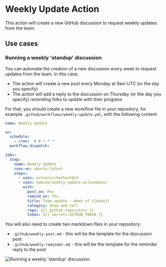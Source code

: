 # Weekly Update Action

This action will create a new GitHub discussion to request weekly updates from the team.

## Use cases

### Running a weekly 'standup' discussion

You can automate the creation of a new discussion every week to request updates from the team. In this case:

- The action will create a new post every Monday at 9am UTC (or the day you specify)
- The action will add a reply to the discussion on Thursday (or the day you specify) reminding folks to update with their progress

For that, you should create a new workflow file in your repository, for example `.github/workflows/weekly-update.yml`, with the following content:

```yaml
name: Weekly Update

on:
  schedule:
    - cron: '0 8 * * *'
  workflow_dispatch:

jobs:
  step:
    name: Weekly Update
    runs-on: ubuntu-latest
    steps:
      - uses: actions/checkout@v3
      - uses: mamuso/weekly-update-action@main
        with:
          post_on: Mon
          remind_on: Thu
          title: Team update - Week of {{date}}
          category: Show and tell
          repo: ${{ github.repository }}
          token: ${{ secrets.GITHUB_TOKEN }}
```

You will also need to create two markdown files in your repository:

- `.github/weekly-post.md` - this will be the template for the discussion post
- `.github/weekly-reminder.md` - this will be the template for the reminder reply to the post

![Running a weekly 'standup' discussion](https://user-images.githubusercontent.com/3992/211126881-8e60f290-d56f-4a20-8d3f-bb870d345922.png)
